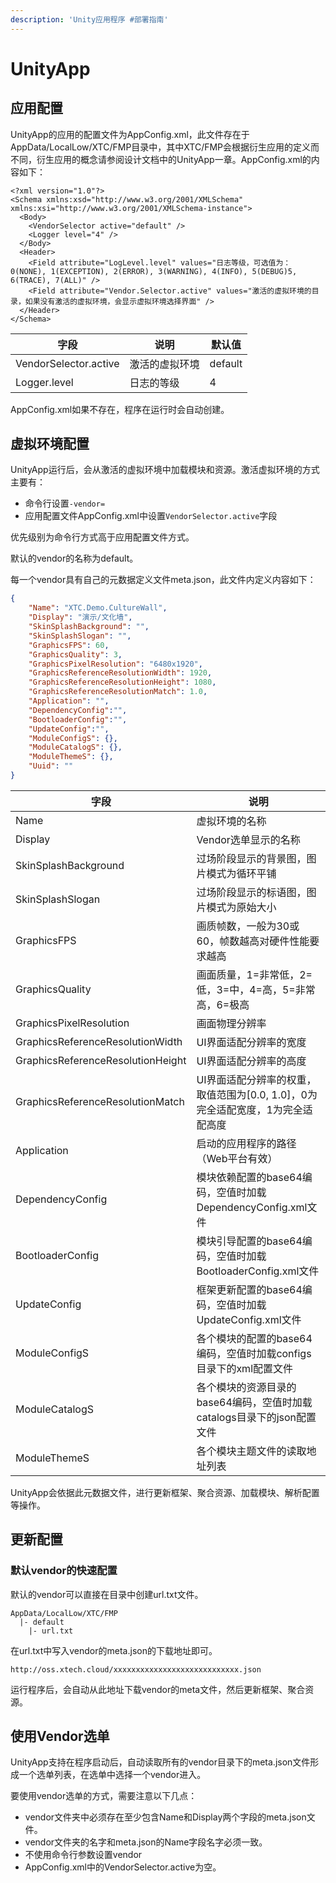 ```yaml
---
description: 'Unity应用程序 #部署指南'
---
```


# UnityApp

## 应用配置

UnityApp的应用的配置文件为AppConfig.xml，此文件存在于AppData/LocalLow/XTC/FMP目录中，其中XTC/FMP会根据衍生应用的定义而不同，衍生应用的概念请参阅设计文档中的UnityApp一章。AppConfig.xml的内容如下：

```markup
<?xml version="1.0"?>
<Schema xmlns:xsd="http://www.w3.org/2001/XMLSchema" xmlns:xsi="http://www.w3.org/2001/XMLSchema-instance">
  <Body>
    <VendorSelector active="default" />
    <Logger level="4" />
  </Body>
  <Header>
    <Field attribute="LogLevel.level" values="日志等级，可选值为：0(NONE), 1(EXCEPTION), 2(ERROR), 3(WARNING), 4(INFO), 5(DEBUG)5, 6(TRACE), 7(ALL)" />
    <Field attribute="Vendor.Selector.active" values="激活的虚拟环境的目录，如果没有激活的虚拟环境，会显示虚拟环境选择界面" />
  </Header>
</Schema>
```

| 字段                    | 说明      | 默认值     |
| --------------------- | ------- | ------- |
| VendorSelector.active | 激活的虚拟环境 | default |
| Logger.level          | 日志的等级   | 4       |

AppConfig.xml如果不存在，程序在运行时会自动创建。



## 虚拟环境配置

UnityApp运行后，会从激活的虚拟环境中加载模块和资源。激活虚拟环境的方式主要有：

* 命令行设置`-vendor=`
* 应用配置文件AppConfig.xml中设置`VendorSelector.active`字段

优先级别为命令行方式高于应用配置文件方式。

默认的vendor的名称为default。

每一个vendor具有自己的元数据定义文件meta.json，此文件内定义内容如下：

```json
{
    "Name": "XTC.Demo.CultureWall",
    "Display": "演示/文化墙",
    "SkinSplashBackground": "",
    "SkinSplashSlogan": "",
    "GraphicsFPS": 60,
    "GraphicsQuality": 3,
    "GraphicsPixelResolution": "6480x1920",
    "GraphicsReferenceResolutionWidth": 1920,
    "GraphicsReferenceResolutionHeight": 1080,
    "GraphicsReferenceResolutionMatch": 1.0,
    "Application": "",
    "DependencyConfig":"",
    "BootloaderConfig":"",
    "UpdateConfig":"",
    "ModuleConfigS": {},
    "ModuleCatalogS": {},
    "ModuleThemeS": {},
    "Uuid": ""
}
```

| 字段                                | 说明                                              |
| --------------------------------- | ----------------------------------------------- |
| Name                              | 虚拟环境的名称                                         |
| Display                           | Vendor选单显示的名称                                   |
| SkinSplashBackground              | 过场阶段显示的背景图，图片模式为循环平铺                            |
| SkinSplashSlogan                  | 过场阶段显示的标语图，图片模式为原始大小                            |
| GraphicsFPS                       | 画质帧数，一般为30或60，帧数越高对硬件性能要求越高                     |
| GraphicsQuality                   | 画面质量，1=非常低，2=低，3=中，4=高，5=非常高，6=极高               |
| GraphicsPixelResolution           | 画面物理分辨率                                         |
| GraphicsReferenceResolutionWidth  | UI界面适配分辨率的宽度                                    |
| GraphicsReferenceResolutionHeight | UI界面适配分辨率的高度                                    |
| GraphicsReferenceResolutionMatch  | UI界面适配分辨率的权重，取值范围为\[0.0, 1.0]，0为完全适配宽度，1为完全适配高度 |
| Application                       | 启动的应用程序的路径（Web平台有效）                             |
| DependencyConfig                  | 模块依赖配置的base64编码，空值时加载DependencyConfig.xml文件     |
| BootloaderConfig                  | 模块引导配置的base64编码，空值时加载BootloaderConfig.xml文件     |
| UpdateConfig                      | 框架更新配置的base64编码，空值时加载UpdateConfig.xml文件         |
| ModuleConfigS                     | 各个模块的配置的base64编码，空值时加载configs目录下的xml配置文件        |
| ModuleCatalogS                    | 各个模块的资源目录的base64编码，空值时加载catalogs目录下的json配置文件    |
| ModuleThemeS                      | 各个模块主题文件的读取地址列表                                 |

UnityApp会依据此元数据文件，进行更新框架、聚合资源、加载模块、解析配置等操作。

## 更新配置

### 默认vendor的快速配置

默认的vendor可以直接在目录中创建url.txt文件。

```
AppData/LocalLow/XTC/FMP
  |- default
    |- url.txt
```

在url.txt中写入vendor的meta.json的下载地址即可。

```
http://oss.xtech.cloud/xxxxxxxxxxxxxxxxxxxxxxxxxxxx.json
```

运行程序后，会自动从此地址下载vendor的meta文件，然后更新框架、聚合资源。

## 使用Vendor选单

UnityApp支持在程序启动后，自动读取所有的vendor目录下的meta.json文件形成一个选单列表，在选单中选择一个vendor进入。

要使用vendor选单的方式，需要注意以下几点：

* vendor文件夹中必须存在至少包含Name和Display两个字段的meta.json文件。
* vendor文件夹的名字和meta.json的Name字段名字必须一致。
* 不使用命令行参数设置vendor
* AppConfig.xml中的VendorSelector.active为空。

